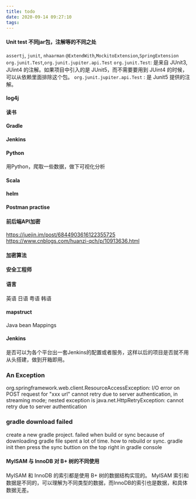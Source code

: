 ```yaml
---
title: todo
date: 2020-09-14 09:27:10
tags:
---
```


#### Unit test 不同jar包，注解等的不同之处
`assertj`, `junit`, `nhaarman`
`@ExtendWith`,`MockitoExtension`,`SpringExtension`
`org.junit.Test`,`org.junit.jupiter.api.Test`
`org.junit.Test`: 是来自 JUnit3, JUint4 的注解。如果项目中引入的是 JUnit5，而不需要要用到 JUint4 的时候，可以从依赖里面排除这个包。
`org.junit.jupiter.api.Test` : 是 Junit5 提供的注解。

#### log4j

#### 读书

#### Gradle

#### Jenkins

#### Python
用Python，爬取一些数据，做下可视化分析

#### Scala

#### helm

#### Postman practise

#### 前后端API加密
https://juejin.im/post/6844903616122355725
https://www.cnblogs.com/huanzi-qch/p/10913636.html

#### 加密算法

#### 安全工程师

#### 语言
英语
日语
粤语
韩语

#### mapstruct
Java bean Mappings

#### Jenkins
是否可以为各个平台出一套Jenkins的配置或者服务，这样以后的项目是否就不用从头搭建，做到开箱即用。

### An Exception
org.springframework.web.client.ResourceAccessException: I/O error on POST request for "xxx url" cannot retry due to server authentication, in streaming mode; nested exception is java.net.HttpRetryException: cannot retry due to server authentication

### gradle download failed
create a new gradle project. failed when build or sync because of downloading gradle file spent a lot of time. 
how to rebuild or sync.
    gradle init
    then press the sync buttion on the top right in gradle console 


#### MyISAM 与 InnoDB 对 B+ 树的不同使用
MyISAM 和 InnoDB 的索引都是使用 B+ 树的数据结构实现的。
MyISAM 索引和数据是不同的，可以理解为不同类型的数据，而InnoDB的索引也是数据，和具体数据无差。